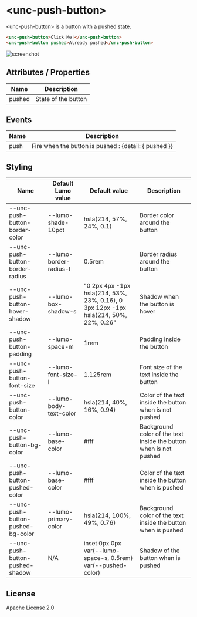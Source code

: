# &lt;unc-push-button&gt;

&lt;unc-push-button&gt; is a button with a pushed state.

```html
<unc-push-button>Click Me!</unc-push-button>
<unc-push-button pushed>Already pushed</unc-push-button>
```
![screenshot](https://raw.githubusercontent.com/unc-dsi/unc-web-components/main/packages/unc-push-button/screenshot.png)

## Attributes / Properties

| Name | Description |
|------|-------------|
| pushed | State of the button |

## Events

| Name | Description |
|------|-------------|
| push | Fire when the button is pushed :  {detail: { pushed }} |

## Styling

| Name                                        | Default Lumo value | Default value | Description |
|---------------------------------------------|--------------------|---------------|-------------|
| --unc-push-button-border-color | --lumo-shade-10pct |  hsla(214, 57%, 24%, 0.1) | Border color around the button |
| --unc-push-button-border-radius | --lumo-border-radius-l |  0.5rem | Border radius around the button |
| --unc-push-button-hover-shadow | --lumo-box-shadow-s |  "0 2px 4px -1px hsla(214, 53%, 23%, 0.16), 0 3px 12px -1px hsla(214, 50%, 22%, 0.26" | Shadow when the button is hover |
| --unc-push-button-padding | --lumo-space-m |  1rem | Padding inside the button |
| --unc-push-button-font-size | --lumo-font-size-l |  1.125rem | Font size of the text inside the button |
| --unc-push-button-color | --lumo-body-text-color | hsla(214, 40%, 16%, 0.94) | Color of the text inside the button when is not pushed |
| --unc-push-button-bg-color | --lumo-base-color | #fff | Background color of the text inside the button when is not pushed |
| --unc-push-button-pushed-color | --lumo-base-color | #fff | Color of the text inside the button when is pushed |
| --unc-push-button-pushed-bg-color | --lumo-primary-color | hsla(214, 100%, 49%, 0.76) | Background color of the text inside the button when is pushed |
| --unc-push-button-pushed-shadow | N/A | inset 0px 0px var(--lumo-space-s, 0.5rem) var(--pushed-color) | Shadow of the button when is pushed |

## License

Apache License 2.0
